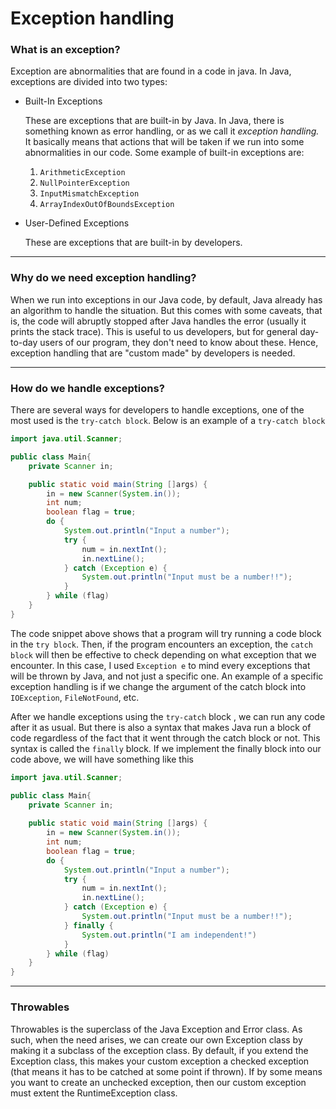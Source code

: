 # Exception handling

### What is an exception?

Exception are abnormalities that are found in a code in java. In Java, exceptions are divided into two types: 

+ Built-In Exceptions

  These are exceptions that are built-in by Java. In Java, there is something known as error handling, or as we call it *exception handling.* It basically means that actions that will be taken if we run into some abnormalities in our code. Some example of built-in exceptions are: 

  1. `ArithmeticException`
  2. `NullPointerException`
  3. `InputMismatchException`
  4. `ArrayIndexOutOfBoundsException`

+ User-Defined Exceptions

  These are exceptions that are built-in by developers.

  

------

### Why do we need exception handling? 

When we run into exceptions in our Java code, by default, Java already has an algorithm to handle the situation. But this comes with some caveats, that is, the code will abruptly stopped after Java handles the error (usually it prints the stack trace). This is useful to us developers, but for general day-to-day users of our program, they don't need to know about these. Hence, exception handling that are "custom made" by developers is needed. 



------

### How do we handle exceptions? 

There are several ways for developers to handle exceptions, one of the most used is the `try-catch block`.  Below is an example of a `try-catch block`

```java
import java.util.Scanner; 

public class Main{
	private Scanner in; 

	public static void main(String []args) {
		in = new Scanner(System.in());
        int num;
        boolean flag = true; 
        do {
        	System.out.println("Input a number");
        	try {
        		num = in.nextInt(); 
        		in.nextLine(); 
        	} catch (Exception e) {
        		System.out.println("Input must be a number!!");
        	}
        } while (flag)
	}
}
```

The code snippet above shows that a program will try running a code block in the `try block`. Then, if the program encounters an exception, the `catch block` will then be effective to check depending on what exception that we encounter. In this case, I used `Exception e` to mind every exceptions that will be thrown by Java, and not just a specific one. An example of a specific exception handling is if we change the argument of the catch block into `IOException`, `FileNotFound`, etc.

After we handle exceptions using the `try-catch` block , we can run any code after it as usual. But there is also a syntax that makes Java run a block of code regardless of the fact that it went through the catch block or not. This syntax is called the `finally` block. If we implement the finally block into our code above, we will have something like this



```java
import java.util.Scanner; 

public class Main{
	private Scanner in; 
    
    public static void main(String []args) {
        in = new Scanner(System.in());
        int num;
        boolean flag = true; 
        do {
            System.out.println("Input a number");
            try {
                num = in.nextInt(); 
                in.nextLine(); 
            } catch (Exception e) {
                System.out.println("Input must be a number!!");
            } finally {
                System.out.println("I am independent!")
            }
        } while (flag)
	}
}
```


------

### Throwables

Throwables is the superclass of the Java Exception and Error class. As such, when the need arises, we can create our own Exception class by making it a subclass of the exception class. By default, if you extend the Exception class, this makes your custom exception a checked exception (that means it has to be catched at some point if thrown). If by some means you want to create an unchecked exception, then our custom exception must extent the RuntimeException class.